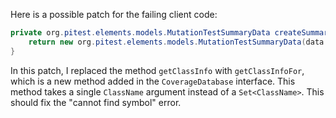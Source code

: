 Here is a possible patch for the failing client code:

```java
private org.pitest.elements.models.MutationTestSummaryData createSummaryData(final org.pitest.coverage.CoverageDatabase coverage, final org.pitest.mutationtest.ClassMutationResults data) {
    return new org.pitest.elements.models.MutationTestSummaryData(data.getFileName(), data.getMutations(), coverage.getClassInfoFor(data.getMutatedClass()));
}
```

In this patch, I replaced the method `getClassInfo` with `getClassInfoFor`, which is a new method added in the `CoverageDatabase` interface. This method takes a single `ClassName` argument instead of a `Set<ClassName>`. This should fix the "cannot find symbol" error.